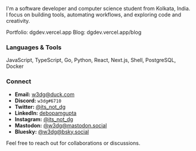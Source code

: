 I'm a software developer and computer science student from Kolkata, India. I focus on building tools, automating workflows, and exploring code and creativity.

Portfolio: dgdev.vercel.app Blog: dgdev.vercel.app/blog

### Languages & Tools

JavaScript, TypeScript, Go, Python, React, Next.js, Shell, PostgreSQL, Docker

### Connect

- **Email:** [w3dg@duck.com](mailto:w3dg@duck.com)
- **Discord:** `w3dg#6710`
- **Twitter:** [@its_not_dg](https://twitter.com/its_not_dg)
- **LinkedIn:** [debopamgupta](https://www.linkedin.com/in/debopamgupta)
- **Instagram:** [@its_not_dg](https://www.instagram.com/its_not_dg)
- **Mastodon:** [@w3dg@mastodon.social](https://mastodon.social/@w3dg)
- **Bluesky:** [@w3dg@bsky.social](https://bsky.app/profile/w3dg.bsky.social)

Feel free to reach out for collaborations or discussions.
